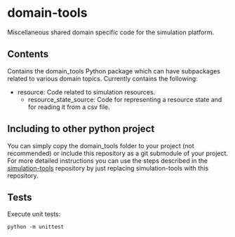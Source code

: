 # domain-tools

Miscellaneous shared domain specific code for the simulation platform.

## Contents

Contains the domain\_tools Python package which can have subpackages related to various domain topics. Currently contains the following:

- resource: Code related to simulation resources.
   - resource\_state\_source: Code for representing a resource state and for reading it from a csv file.

## Including to other python project

You can simply copy the domain_tools folder to your project (not recommended) or include this repository as a git submodule of your project. For more detailed instructions you can use the steps described in the [simulation-tools](https://git.ain.rd.tut.fi/procemplus/simulation-tools)
repository by just replacing simulation-tools with this repository.

## Tests

Execute unit tests:

    python -m unittest